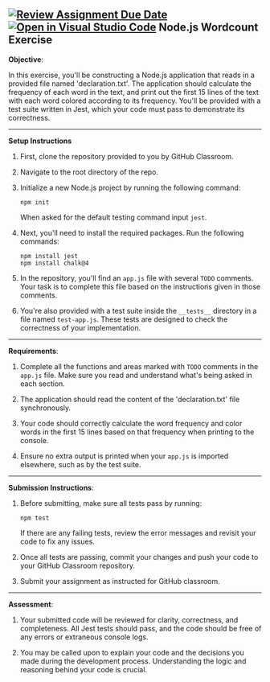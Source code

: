 [![Review Assignment Due Date](https://classroom.github.com/assets/deadline-readme-button-22041afd0340ce965d47ae6ef1cefeee28c7c493a6346c4f15d667ab976d596c.svg)](https://classroom.github.com/a/yJ-kJ1xR)
[![Open in Visual Studio Code](https://classroom.github.com/assets/open-in-vscode-2e0aaae1b6195c2367325f4f02e2d04e9abb55f0b24a779b69b11b9e10269abc.svg)](https://classroom.github.com/online_ide?assignment_repo_id=19299634&assignment_repo_type=AssignmentRepo)
Node.js Wordcount Exercise
---

**Objective**:

In this exercise, you'll be constructing a Node.js application that reads in a provided file named 'declaration.txt'. The application should calculate the frequency of each word in the text, and print out the first 15 lines of the text with each word colored according to its frequency. You'll be provided with a test suite written in Jest, which your code must pass to demonstrate its correctness.

---

**Setup Instructions**

1. First, clone the repository provided to you by GitHub Classroom.

2. Navigate to the root directory of the repo.

3. Initialize a new Node.js project by running the following command:
   ```
   npm init
   ```

   When asked for the default testing command input `jest`.

4. Next, you'll need to install the required packages. Run the following commands:
   ```
   npm install jest
   npm install chalk@4
   ```

5. In the repository, you'll find an `app.js` file with several `TODO` comments. Your task is to complete this file based on the instructions given in those comments.

6. You're also provided with a test suite inside the `__tests__` directory in a file named `test-app.js`. These tests are designed to check the correctness of your implementation.

---

**Requirements**:

1. Complete all the functions and areas marked with `TODO` comments in the `app.js` file. Make sure you read and understand what's being asked in each section.

2. The application should read the content of the 'declaration.txt' file synchronously.

3. Your code should correctly calculate the word frequency and color words in the first 15 lines based on that frequency when printing to the console.

4. Ensure no extra output is printed when your `app.js` is imported elsewhere, such as by the test suite. 

---

**Submission Instructions**:

1. Before submitting, make sure all tests pass by running:
   ```
   npm test
   ```

   If there are any failing tests, review the error messages and revisit your code to fix any issues.

2. Once all tests are passing, commit your changes and push your code to your GitHub Classroom repository.

3. Submit your assignment as instructed for GitHub classroom. 

---

**Assessment**:

1. Your submitted code will be reviewed for clarity, correctness, and completeness. All Jest tests should pass, and the code should be free of any errors or extraneous console logs.

2. You may be called upon to explain your code and the decisions you made during the development process. Understanding the logic and reasoning behind your code is crucial.
